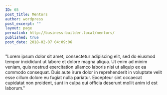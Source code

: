 ```yaml
---
ID: 65
post_title: Mentors
author: wordpress
post_excerpt: ""
layout: page
permalink: http://business-builder.local/mentors/
published: true
post_date: 2018-02-07 04:09:06
---
```

"Lorem ipsum dolor sit amet, consectetur adipiscing elit, sed do eiusmod tempor incididunt ut labore et dolore magna aliqua. Ut enim ad minim veniam, quis nostrud exercitation ullamco laboris nisi ut aliquip ex ea commodo consequat. Duis aute irure dolor in reprehenderit in voluptate velit esse cillum dolore eu fugiat nulla pariatur. Excepteur sint occaecat cupidatat non proident, sunt in culpa qui officia deserunt mollit anim id est laborum."